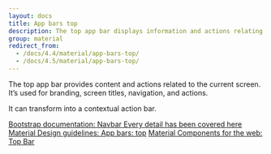 ```yaml
---
layout: docs
title: App bars top
description: The top app bar displays information and actions relating to the current screen.
group: material
redirect_from:
  - /docs/4.4/material/app-bars-top/
  - /docs/4.5/material/app-bars-top/
---
```


The top app bar provides content and actions related to the current screen. It’s used for branding, screen titles, navigation, and actions.

It can transform into a contextual action bar.

<div class="list-group my-2 my-lg-5">
    <a href="{{ site.baseurl }}/docs/{{ site.docs_version }}/components/navbar/" target="_blank" class="list-group-item list-group-item-action d-flex list-group-item-two-line font-weight-bold">
      <span class="list-group-item-icon lgi-icon-bs"></span>
      <span class="list-group-item-text">
        <span>Bootstrap documentation: Navbar</span>
        <span>Every detail has been covered here</span>
      </span>
    </a>
    <a href="https://material.io/components/app-bars-top" target="_blank" class="list-group-item list-group-item-action d-flex font-weight-bold">
      <span class="list-group-item-icon lgi-icon-md"></span>
      Material Design guidelines: App bars: top</a>
    <a href="https://material-components.github.io/material-components-web-catalog/#/component/top-app-bar" target="_blank" class="list-group-item list-group-item-action d-flex font-weight-bold">
    <span class="list-group-item-icon lgi-icon-mdc"></span>
    Material Components for the web: Top Bar</a>
</div>

